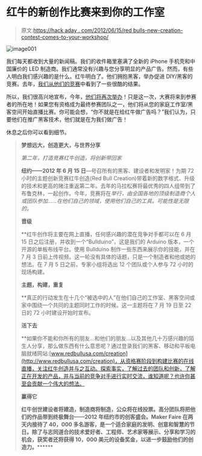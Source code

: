# 红牛的新创作比赛来到你的工作室

> 原文:[https://hack aday . com/2012/06/15/red bulls-new-creation-contest-comes-to-your-workshop/](https://hackaday.com/2012/06/15/redbulls-new-creation-contest-comes-to-your-workshop/)

![](../Images/73b7faa727cbbb15d040410833096466.png "image001")

我们每天都收到大量的新闻稿。我们的收件箱里塞满了全新的 iPhone 手机壳和中国廉价的 LED 制造商。我们通常没有兴趣与您分享明显的产品广告。然而，有些人明白我们感兴趣的是什么。红牛明白了。他们拥抱黑客，举办促进 DIY/黑客的竞赛。去年，[我们从他们的竞赛](http://hackaday.com/2011/07/14/red-bull-creation-contest-results/)中看到了一些很酷的结果。

所以，我们很高兴地宣布，今年，[他们将再次举办](http://www.redbullusa.com/creation)！只是这一次，大赛将来到参赛者的所在地！如果您有资格成为最终参赛团队之一，他们将从您的家庭工作室/黑客空间开始直播比赛。你可能会想，“你不就是在给红牛做广告吗？”我们认为，只要他们在推广黑客技术，他们就是在为我们做广告！

休息之后你可以看到细节。

> **梦想远大，创造更大，与世界分享**
> 
> *第二年，打造竞赛红牛创造，将创新带回家*
> 
> **纽约——2012 年 6 月 15 日**—号召所有的黑客、建设者和发明家！为期 72 小时的主题创新竞赛红牛创造(Red Bull Creation)带着新的数字格式、升级的技术和更高的赌注重返第二年。去年的马拉松赛将最优秀的四人组带到了布鲁克林，一起创作。今年，竞赛将在*举行，由全国各地的顶级制造商个人或团队参加……在他们自己的领域，使用他们自己的工具。可能性是无限的。*
> 
> **晋级**
> 
>  **红牛创作将主要在网上直播，任何感兴趣的潜在竞争对手都可以在 6 月 15 日之后注册，并收到一个“Bullduino”，这是我们的 Arduino 版本，一个开源的单板布线平台。使用 Bullduino 制作一些东西来展示你的技能，并在 7 月 3 日前上传视频。这一轮没有具体的话题，只是一个制造者和他或她的想法。在 7 月 5 日之前，专家小组将选出 12 个团队或个人参与 72 小时的现场构建。
> 
> **主题，构建，重复**
> 
>  **真正的行动发生在十几个“被选中的人”在他们自己的工作室、黑客空间或家中围绕一个共同的主题同时工作的时候。这一主题将在 7 月 19 日至 22 日的 72 小时建设开始时宣布。
> 
> **活下去**
> 
>  **如果你不能和你所有的朋友…和他们的朋友…以及其他几十万感兴趣的陌生人分享，那么做东西有什么意思呢？通过登录我们的黑客、移动和平板电脑就绪网站:[www.redbullusa.com/creation](http://www.redbullusa.com/creation)，从资格赛阶段到构建比赛的在线直播，关注红牛创造并与之互动。探索事实，了解过去的团队和创新，了解正在开发的产品，并与当前的竞争对手进行实时交流，谁知道呢？也许你甚至会贡献一个伟大的想法。
> 
> **赢得它**
> 
>  **红牛创世建设者将建造，制造商将制造，公众将在线投票。高分团队将把他们的作品带到终极舞台——2012 年纽约市的创客盛会。Maker Faire 在两天内接待了 40，000 多名游客，是一个适合家庭的发明、创意和智慧的节日。除了与志同道合的技术爱好者、工程师、艺术家等展示、分享和学习的机会，获奖者还将获得 10，000 美元的设备奖金，以进一步鼓励他们的创造力。********
